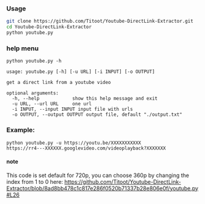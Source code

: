 ### Usage
```bash
git clone https://github.com/Titoot/Youtube-DirectLink-Extractor.git
cd Youtube-DirectLink-Extractor
python youtube.py
```
### help menu
```
python youtube.py -h
```
```
usage: youtube.py [-h] [-u URL] [-i INPUT] [-o OUTPUT]

get a direct link from a youtube video

optional arguments:
  -h, --help            show this help message and exit
  -u URL, --url URL     one url
  -i INPUT, --input INPUT input file with urls
  -o OUTPUT, --output OUTPUT output file, default "./output.txt"
```

### Example:
```
python youtube.py -u https://youtu.be/XXXXXXXXXXX
https://rr4---XXXXXX.googlevideo.com/videoplayback?XXXXXXX
```
#### note
This code is set default for 720p, you can choose 360p by changing the index from 1 to 0 here:
https://github.com/Titoot/Youtube-DirectLink-Extractor/blob/8ad8bb478c1c817e286f0520b71337b28e806e0f/youtube.py#L26

